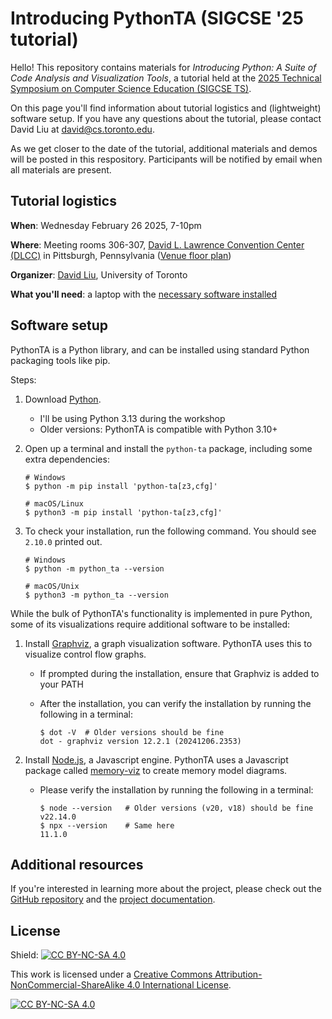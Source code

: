 # Introducing PythonTA (SIGCSE '25 tutorial)

Hello! This repository contains materials for _Introducing Python: A Suite of Code Analysis and Visualization Tools_, a tutorial held at the [2025 Technical Symposium on Computer Science Education (SIGCSE TS)](https://sigcse2025.sigcse.org/).

On this page you'll find information about tutorial logistics and (lightweight) software setup.
If you have any questions about the tutorial, please contact David Liu at [david@cs.toronto.edu](mailto:david@cs.toronto.edu).

As we get closer to the date of the tutorial, additional materials and demos will be posted in this respository.
Participants will be notified by email when all materials are present.

## Tutorial logistics

**When**: Wednesday February 26 2025, 7-10pm

**Where**: Meeting rooms 306-307, [David L. Lawrence Convention Center (DLCC)](https://www.pittsburghcc.com/) in Pittsburgh, Pennsylvania ([Venue floor plan](https://sigcse2025.sigcse.org/attending/Venue))

**Organizer**: [David Liu](https://www.cs.toronto.edu/~david/), University of Toronto

**What you'll need**: a laptop with the [necessary software installed](#software-setup)

## Software setup

PythonTA is a Python library, and can be installed using standard Python packaging tools like pip.

Steps:

1. Download [Python](https://www.python.org/downloads/).
    - I'll be using Python 3.13 during the workshop
    - Older versions: PythonTA is compatible with Python 3.10+
2. Open up a terminal and install the `python-ta` package, including some extra dependencies:

    ```console
    # Windows
    $ python -m pip install 'python-ta[z3,cfg]'

    # macOS/Linux
    $ python3 -m pip install 'python-ta[z3,cfg]'
    ```

3. To check your installation, run the following command. You should see `2.10.0` printed out.

    ```console
    # Windows
    $ python -m python_ta --version

    # macOS/Unix
    $ python3 -m python_ta --version

While the bulk of PythonTA's functionality is implemented in pure Python, some of its visualizations require additional software to be installed:

1. Install [Graphviz](https://graphviz.org/download/), a graph visualization software. PythonTA uses this to visualize control flow graphs.
    - If prompted during the installation, ensure that Graphviz is added to your PATH
    - After the installation, you can verify the installation by running the following in a terminal:

        ```console
        $ dot -V  # Older versions should be fine
        dot - graphviz version 12.2.1 (20241206.2353)
        ```

2. Install [Node.js](https://nodejs.org/en/download), a Javascript engine. PythonTA uses a Javascript package called [memory-viz](https://github.com/david-yz-liu/memory-viz) to create memory model diagrams.
    - Please verify the installation by running the following in a terminal:

        ```console
        $ node --version   # Older versions (v20, v18) should be fine
        v22.14.0
        $ npx --version    # Same here
        11.1.0

## Additional resources

If you're interested in learning more about the project, please check out the [GitHub repository](https://github.com/pyta-uoft/pyta) and the [project documentation](https://www.cs.toronto.edu/~david/pyta/).

## License

Shield: [![CC BY-NC-SA 4.0][cc-by-nc-sa-shield]][cc-by-nc-sa]

This work is licensed under a
[Creative Commons Attribution-NonCommercial-ShareAlike 4.0 International License][cc-by-nc-sa].

[![CC BY-NC-SA 4.0][cc-by-nc-sa-image]][cc-by-nc-sa]

[cc-by-nc-sa]: http://creativecommons.org/licenses/by-nc-sa/4.0/
[cc-by-nc-sa-image]: https://licensebuttons.net/l/by-nc-sa/4.0/88x31.png
[cc-by-nc-sa-shield]: https://img.shields.io/badge/License-CC%20BY--NC--SA%204.0-lightgrey.svg
